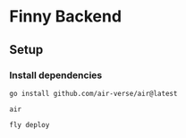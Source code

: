 # Finny Backend

## Setup

### Install dependencies

`go install github.com/air-verse/air@latest`

`air`

`fly deploy`
